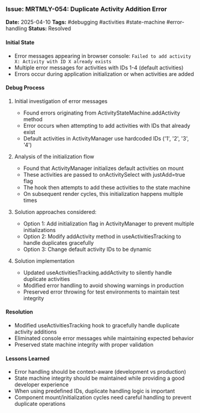 ### Issue: MRTMLY-054: Duplicate Activity Addition Error
**Date:** 2025-04-10
**Tags:** #debugging #activities #state-machine #error-handling
**Status:** Resolved

#### Initial State
- Error messages appearing in browser console: `Failed to add activity X: Activity with ID X already exists`
- Multiple error messages for activities with IDs 1-4 (default activities)
- Errors occur during application initialization or when activities are added

#### Debug Process
1. Initial investigation of error messages
   - Found errors originating from ActivityStateMachine.addActivity method
   - Error occurs when attempting to add activities with IDs that already exist
   - Default activities in ActivityManager use hardcoded IDs ('1', '2', '3', '4')

2. Analysis of the initialization flow
   - Found that ActivityManager initializes default activities on mount
   - These activities are passed to onActivitySelect with justAdd=true flag
   - The hook then attempts to add these activities to the state machine
   - On subsequent render cycles, this initialization happens multiple times

3. Solution approaches considered:
   - Option 1: Add initialization flag in ActivityManager to prevent multiple initializations
   - Option 2: Modify addActivity method in useActivitiesTracking to handle duplicates gracefully
   - Option 3: Change default activity IDs to be dynamic

4. Solution implementation
   - Updated useActivitiesTracking.addActivity to silently handle duplicate activities
   - Modified error handling to avoid showing warnings in production
   - Preserved error throwing for test environments to maintain test integrity

#### Resolution
- Modified useActivitiesTracking hook to gracefully handle duplicate activity additions
- Eliminated console error messages while maintaining expected behavior
- Preserved state machine integrity with proper validation

#### Lessons Learned
- Error handling should be context-aware (development vs production)
- State machine integrity should be maintained while providing a good developer experience
- When using predefined IDs, duplicate handling logic is important
- Component mount/initialization cycles need careful handling to prevent duplicate operations
